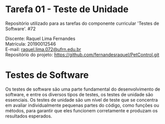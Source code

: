 # Tarefa 01 - Teste de Unidade

Repositório utilizado para as tarefas do componente curricular 'Testes de Software'. #72
 
Discente: Raquel Lima Fernandes  
Matrícula: 20190012546   
E-mail: raquel.lima.072@ufrn.edu.br  
Repositório do projeto: https://github.com/fernandesraquel/PetControl.git

# Testes de Software

Os testes de software são uma parte fundamental do desenvolvimento de software, e entre os diversos tipos de testes, os testes de unidade são essenciais. Os testes de unidade são um nível de teste que se concentra em avaliar individualmente pequenas partes do código, como funções ou métodos, para garantir que eles funcionem corretamente e produzam os resultados esperados. 




